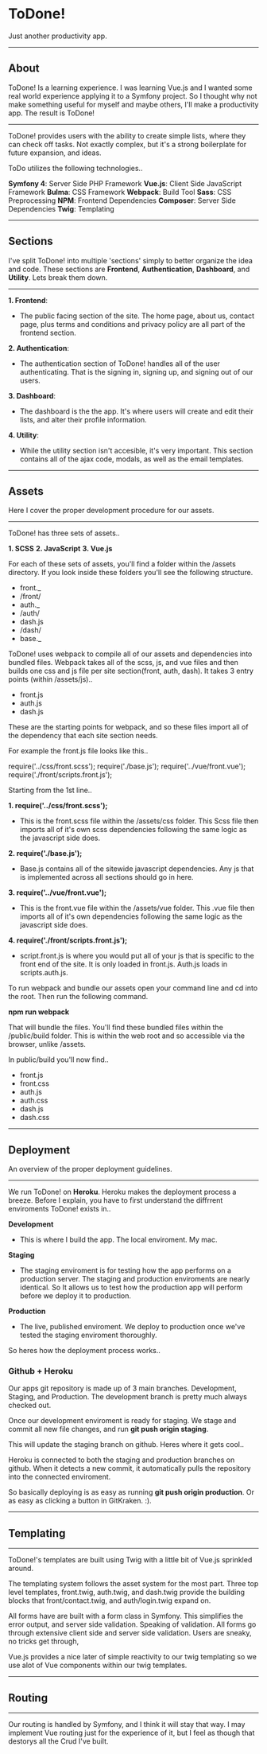 # ToDone!
Just another productivity app.

--------

## About
ToDone! Is a learning experience. I was learning Vue.js and I wanted some real world experience applying it to a Symfony project. So I thought why not make something useful for myself and maybe others, I'll make a productivity app. The result is ToDone! 

--------

ToDone! provides users with the ability to create simple lists, where they can check off tasks. Not exactly complex, but it's a strong boilerplate for future expansion, and ideas.

ToDo utilizes the following technologies..

**Symfony 4**: Server Side PHP Framework
**Vue.js**: Client Side JavaScript Framework
**Bulma**: CSS Framework
**Webpack**: Build Tool
**Sass**: CSS Preprocessing
**NPM**: Frontend Dependencies
**Composer**: Server Side Dependencies
**Twig**: Templating

--------

## Sections
I've split ToDone! into multiple 'sections' simply to better organize the idea and code. These sections are **Frontend**, **Authentication**, **Dashboard**, and **Utility**. Lets break them down.

--------

**1. Frontend**:
- The public facing section of the site. The home page, about us, contact page, plus terms and conditions and privacy policy are all part of the frontend section.

**2. Authentication**:
- The authentication section of ToDone! handles all of the user authenticating. That is the signing in, signing up, and signing out of our users. 

**3. Dashboard**:
- The dashboard is the the app. It's where users will create and edit their lists, and alter their profile information.

**4. Utility**:
- While the utility section isn't accesible, it's very important. This section contains all of the ajax code, modals, as well as the email templates.

--------

## Assets
Here I cover the proper development procedure for our assets. 

--------

ToDone! has three sets of assets..

**1. SCSS**
**2. JavaScript**
**3. Vue.js**

For each of these sets of assets, you'll find a folder within the /assets directory. If you look inside these folders you'll see the following structure.

- front._ 
- /front/
- auth._
- /auth/
- dash.js
- /dash/
- base._

ToDone! uses webpack to compile all of our assets and dependencies into bundled files. Webpack takes all of the scss, js, and vue files and then builds one css and js file per site section(front, auth, dash). It takes 3 entry points (within /assets/js)..

- front.js 
- auth.js
- dash.js

These are the starting points for webpack, and so these files import all of the dependency that each site section needs.


For example the front.js file looks like this..

require('../css/front.scss'); 
require('./base.js');
require('../vue/front.vue');
require('./front/scripts.front.js');

Starting from the 1st line..

**1. require('../css/front.scss');**
- This is the front.scss file within the /assets/css folder. This Scss file then imports all of it's own scss dependencies following the same logic as the javascript side does. 

**2. require('./base.js');**
- Base.js contains all of the sitewide javascript dependencies. Any js that is implemented across all sections should go in here. 

**3. require('../vue/front.vue');**
- This is the front.vue file within the /assets/vue folder. This .vue file then imports all of it's own dependencies following the same logic as the javascript side does. 

**4. require('./front/scripts.front.js');**
- script.front.js is where you would put all of your js that is specific to the front end of the site. It is only loaded in front.js. Auth.js loads in scripts.auth.js.

To run webpack and bundle our assets open your command line and cd into the root. Then run the following command.

**npm run webpack**

That will bundle the files. You'll find these bundled files within the /public/build folder. This is within the web root and so accessible via the browser, unlike /assets.

In public/build you'll now find..

- front.js 
- front.css
- auth.js
- auth.css
- dash.js
- dash.css

--------

## Deployment
An overview of the proper deployment guidelines.

--------

We run ToDone! on **Heroku**. Heroku makes the deployment process a breeze.  Before I explain,  you have to first understand the diffrrent enviroments ToDone! exists in..

**Development**
- This is where I build the app. The local enviroment. My mac. 

**Staging**
- The staging enviroment is for testing how the app performs on a  production server. The staging and production enviroments are nearly identical. So It allows us to test how the production app will perform before we deploy it to production. 

**Production**
- The live, published enviroment. We deploy to  production once we've tested the staging  enviroment thoroughly.

So heres how the deployment process works..

### Github + Heroku

Our apps git repository is made up of 3 main branches. Development, Staging, and Production. The development branch is pretty much always checked out. 

Once our development enviroment is ready for staging. We stage and commit all new file changes, and run **git push origin staging**. 

This will update the staging branch on github. Heres where it gets cool..

Heroku is connected to both the staging and production branches on github. When it detects a new commit, it automatically pulls the repository into the connected enviroment. 

So basically deploying is as easy as running **git push origin production**. Or as easy as clicking a button in GitKraken. :).

--------

## Templating

--------

ToDone!'s templates are built using Twig with a little bit of Vue.js sprinkled around.

The templating system follows the asset system for the most part. Three top level templates, front.twig, auth.twig, and dash.twig provide the building blocks that front/contact.twig, and auth/login.twig expand on.

All forms have are built with a form class in Symfony. This simplifies the error output, and server side validation. Speaking of validation. All forms go through extensive client side and server side validation. Users are sneaky, no tricks get through,

Vue.js provides a nice later of simple reactivity to our twig templating so we use alot of Vue components within our twig templates.

--------

## Routing

--------

Our routing is handled by Symfony, and I think it will stay that way. I may implement Vue routing just for the experience of it, but I feel as though that destorys all the Crud I've built.



